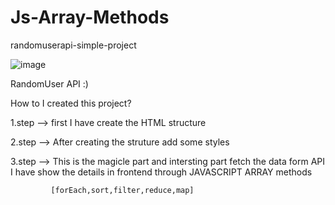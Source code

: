 # Js-Array-Methods

randomuserapi-simple-project

![image](https://user-images.githubusercontent.com/77107104/122565897-9761ad00-d064-11eb-8141-ec554f247939.png)

RandomUser API :)

How to I created this project?


  1.step --> first I have create the HTML structure 
  
  2.step --> After creating the struture add some styles
  
  3.step --> This is the magicle part and intersting part fetch the data form API 
             I have show the details in frontend through JAVASCRIPT ARRAY methods
             
             [forEach,sort,filter,reduce,map]
